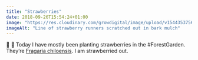 ```yaml
---
title: "Strawberries"
date: 2018-09-26T15:54:24+01:00
image: "https://res.cloudinary.com/growdigital/image/upload/v1544353756/strawberry-44930200131.jpg"
imageAlt: "Line of strawberry runners scratched out in bark mulch"
---
```


🍓 👀 Today I have mostly been planting strawberries in the #ForestGarden. They’re [Fragaria chiloensis](https://pfaf.org/user/plant.aspx?latinname=Fragaria+chiloensis). I am strawberried out. 
